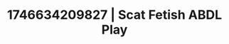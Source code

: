 ---
categories:
- Roleplay seduction
- Whispered desires
- AI lover POV
- AI-generated
- Mirror play
- ASMR
- Cosplay
- Erotic hair pulling
image: /assets/images/1746634209827.jpg
layout: post
seo:
  description: Featured content with high-quality ABDL Play, Scat Fetish. HD images
    available.
  keywords: ABDL Play, Scat Fetish
  og_image: /assets/images/1746634209827.jpg
  schema_type: VisualArtwork
tags:
- '#1746634209827'
- Scat Fetish
- ABDL Play
title: 1746634209827 | Scat Fetish ABDL Play
---